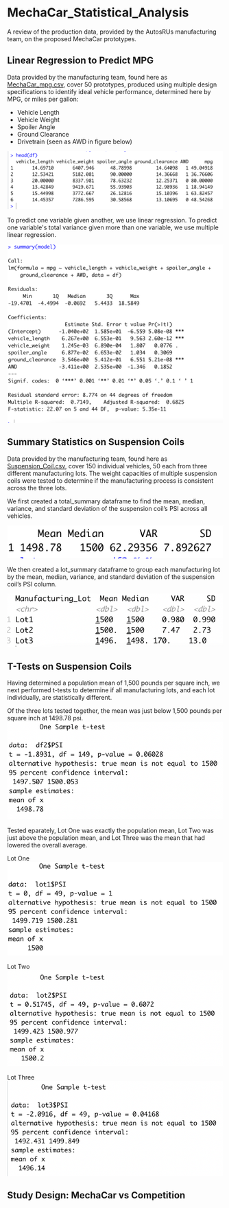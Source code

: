 # MechaCar_Statistical_Analysis
A review of the production data, provided by the AutosRUs manufacturing team, on the proposed MechaCar prototypes.

## Linear Regression to Predict MPG
Data provided by the manufacturing team, found here as [MechaCar_mpg.csv](MechaCar_mpg.csv), cover 50 prototypes, produced using multiple design specifications to identify ideal vehicle performance, determined here by MPG, or miles per gallon:

- Vehicle Length
- Vehicle Weight
- Spoiler Angle
- Ground Clearance
- Drivetrain (seen as AWD in figure below)

![This is an image](https://github.com/JaimeStarling/MechaCar_Statistical_Analysis/blob/main/mpg%20data.png)

To predict one variable given another, we use linear regression. To predict one variable's total variance given more than one variable, we use multiple linear regression. 

![This is an image](https://github.com/JaimeStarling/MechaCar_Statistical_Analysis/blob/main/multiple%20linear%20regression%20mpg.png)

## Summary Statistics on Suspension Coils

Data provided by the manufacturing team, found here as [Suspension_Coil.csv](Suspension_Coil.csv), cover 150 individual vehicles, 50 each from three different manufacturing lots. The weight capacities of multiple suspension coils were tested to determine if the manufacturing process is consistent across the three lots.

We first created a total_summary dataframe to find the mean, median, variance, and standard deviation of the suspension coil’s PSI across all vehicles.

![This is an image](https://github.com/JaimeStarling/MechaCar_Statistical_Analysis/blob/main/total%20summary%20psi%20column.png)

We then created a lot_summary dataframe to group each manufacturing lot by the mean, median, variance, and standard deviation of the suspension coil’s PSI column.

![This is an image](https://github.com/JaimeStarling/MechaCar_Statistical_Analysis/blob/main/lot%20summary%20psi.png)


## T-Tests on Suspension Coils

Having determined a population mean of 1,500 pounds per square inch, we next performed t-tests to determine if all manufacturing lots, and each lot individually, are statistically different.

Of the three lots tested together, the mean was just below 1,500 pounds per square inch at 1498.78 psi. 
![This is an image](https://github.com/JaimeStarling/MechaCar_Statistical_Analysis/blob/main/all%20lots%20t%20test.png)

Tested eparately, Lot One was exactly the population mean, Lot Two was just above the population mean, and Lot Three was the mean that had lowered the overall average.

Lot One
![This is an image](https://github.com/JaimeStarling/MechaCar_Statistical_Analysis/blob/main/lot%201%20subset%20t%20test.png)

Lot Two
![This is an image](https://github.com/JaimeStarling/MechaCar_Statistical_Analysis/blob/main/lot%202%20subset%20t%20test.png)

Lot Three
![This is an image](https://github.com/JaimeStarling/MechaCar_Statistical_Analysis/blob/main/lot%203%20subset%20t%20test.png)

## Study Design: MechaCar vs Competition
